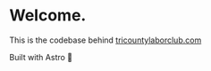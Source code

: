 # Welcome.

This is the codebase behind [tricountylaborclub.com](https://tricountylaborclub.com)

Built with Astro 🚀

